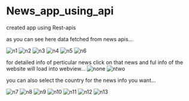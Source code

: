 # News_app_using_api
created app using Rest-apis

as you can see here data fetched from news apis...

![n1](https://user-images.githubusercontent.com/99630855/169677338-784930e7-49e5-4540-852a-d1f5743a8ec9.jpeg)
![n2](https://user-images.githubusercontent.com/99630855/169677346-fc37c48d-1a19-4e30-9a05-557f537e9f56.jpeg)
![n3](https://user-images.githubusercontent.com/99630855/169677349-5f865efd-e641-4114-b431-5ecce129501e.jpeg)
![n4](https://user-images.githubusercontent.com/99630855/169677350-1431580d-578d-4d45-9963-b5e12baba41a.jpeg)
![n5](https://user-images.githubusercontent.com/99630855/169677353-345a16d4-bdf6-4c2a-8aea-17d29c8b891b.jpeg)
![n6](https://user-images.githubusercontent.com/99630855/169677355-01ed419e-6bab-4de6-9421-4a7837df0736.jpeg)

for detailed info of perticular news click on that news and ful info of the website will load into webview...
![none](https://user-images.githubusercontent.com/99630855/169677416-94d52d02-1202-46c6-9bc9-b8a059231b69.jpeg)
![ntwo](https://user-images.githubusercontent.com/99630855/169677417-4e89dad2-a1d6-4ff1-a8b0-069ee6995e6c.jpeg)

you can also select the country for the news info you want...

![n7](https://user-images.githubusercontent.com/99630855/169677360-0c0d9ca8-3692-46bc-a876-a545508ee1ee.jpeg)
![n8](https://user-images.githubusercontent.com/99630855/169677366-93c67991-d993-4307-9c38-d7fce8d912a7.jpeg)
![n9](https://user-images.githubusercontent.com/99630855/169677371-dfbbeeac-54b9-4fc0-ad82-e1abd325c991.jpeg)
![n10](https://user-images.githubusercontent.com/99630855/169677374-14fb8b2f-89c0-4695-959e-614cb4a4223f.jpeg)
![n11](https://user-images.githubusercontent.com/99630855/169677385-88112262-b962-4518-8735-f897795c3706.jpeg)
![n12](https://user-images.githubusercontent.com/99630855/169677393-90cc8538-dd7d-4a09-9a3d-16660df1e60f.jpeg)
![n13](https://user-images.githubusercontent.com/99630855/169677397-c2fccb33-5eb7-42da-8548-41cdb6c28a05.jpeg)

